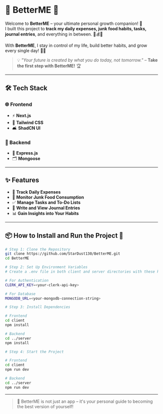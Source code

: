 # 🌟 **BetterME** 🌟  

Welcome to **BetterME** – your ultimate personal growth companion! 🚀  
I built this project to **track my daily expenses, junk food habits, tasks, journal entries**, and everything in between. 📝💰🍔  

With **BetterME**, I stay in control of my life, build better habits, and grow every single day! 🌱✨  

> 💡 *"Your future is created by what you do today, not tomorrow."* – **Take the first step with BetterME!** 🏆  

---

## 🛠️ **Tech Stack**  

### 🌐 Frontend  
- ⚡ **Next.js**  
- 🎨 **Tailwind CSS**  
- 🛋️ **ShadCN UI**  

### 🔧 Backend  
- 🚀 **Express.js**  
- 🗂️ **Mongoose**  

---

## ✨ **Features**  
- 💸 **Track Daily Expenses**  
- 🍕 **Monitor Junk Food Consumption**  
- ✅ **Manage Tasks and To-Do Lists**  
- 📔 **Write and View Journal Entries**  
- 📊 **Gain Insights into Your Habits**  

---

## 📦 **How to Install and Run the Project** 🚀  

```bash  
# Step 1: Clone the Repository  
git clone https://github.com/StarDust130/BetterME.git  
cd BetterME  

# Step 2: Set Up Environment Variables  
# Create a .env file in both client and server directories with these keys:  

# For Authentication  
CLERK_API_KEY=<your-clerk-api-key>  

# For Database  
MONGODB_URL=<your-mongodb-connection-string>  

# Step 3: Install Dependencies  

# Frontend  
cd client  
npm install  

# Backend  
cd ../server  
npm install  

# Step 4: Start the Project  

# Frontend  
cd client  
npm run dev  

# Backend  
cd ../server  
npm run dev
```

---
>  🎯 BetterME is not just an app – it's your personal guide to becoming the best version of yourself!
